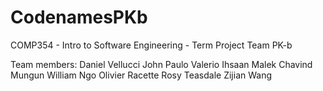 # CodenamesPKb
COMP354 - Intro to Software Engineering - Term Project Team PK-b

Team members: 
Daniel Vellucci
John Paulo Valerio
Ihsaan Malek
Chavind	Mungun
William	Ngo
Olivier	Racette
Rosy Teasdale
Zijian Wang
